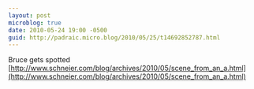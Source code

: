 ```yaml
---
layout: post
microblog: true
date: 2010-05-24 19:00 -0500
guid: http://padraic.micro.blog/2010/05/25/t14692852787.html
---
```

Bruce gets spotted  [http://www.schneier.com/blog/archives/2010/05/scene_from_an_a.html](http://www.schneier.com/blog/archives/2010/05/scene_from_an_a.html)
